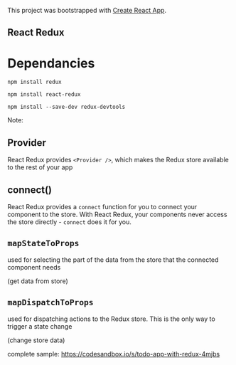 This project was bootstrapped with [Create React App](https://github.com/facebook/create-react-app).

## React Redux

# Dependancies
```npm install redux```

```npm install react-redux```

```npm install --save-dev redux-devtools```

Note:
## Provider
React Redux provides ```<Provider />```, which makes the Redux store available to the rest of your app

## connect()
React Redux provides a ```connect``` function for you to connect your component to the store.
With React Redux, your components never access the store directly - ```connect``` does it for you.

## ```mapStateToProps```
 used for selecting the part of the data from the store that the connected component needs
 
 (get data from store)

## ```mapDispatchToProps```
used for dispatching actions to the Redux store. This is the only way to trigger a state change

(change store data)

complete sample: https://codesandbox.io/s/todo-app-with-redux-4mjbs
